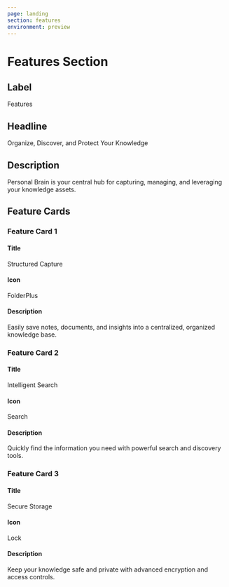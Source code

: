 ```yaml
---
page: landing
section: features
environment: preview
---
```


# Features Section

## Label

Features

## Headline

Organize, Discover, and Protect Your Knowledge

## Description

Personal Brain is your central hub for capturing, managing, and leveraging your knowledge assets.

## Feature Cards

### Feature Card 1

#### Title

Structured Capture

#### Icon

FolderPlus

#### Description

Easily save notes, documents, and insights into a centralized, organized knowledge base.

### Feature Card 2

#### Title

Intelligent Search

#### Icon

Search

#### Description

Quickly find the information you need with powerful search and discovery tools.

### Feature Card 3

#### Title

Secure Storage

#### Icon

Lock

#### Description

Keep your knowledge safe and private with advanced encryption and access controls.

